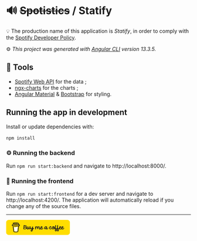 # :loud_sound: ~~Spotistics~~ / Statify

:bulb: The production name of this application is _Statify_, in order to comply with the [Spotify Developer Policy](https://developer.spotify.com/policy/).

:gear: _This project was generated with [Angular CLI](https://github.com/angular/angular-cli) version 13.3.5._

## :hammer: Tools

- [Spotify Web API](https://developer.spotify.com/documentation/web-api/reference/#/) for the data ;
- [ngx-charts](https://swimlane.gitbook.io/ngx-charts/) for the charts ;
- [Angular Material](https://material.angular.io/) & [Bootstrap](https://getbootstrap.com/) for styling.

## Running the app in development

Install or update dependencies with:

```bash
npm install
```

### :gear: Running the backend

Run `npm run start:backend` and navigate to http://localhost:8000/.

### :dart: Running the frontend

Run `npm run start:frontend` for a dev server and navigate to http://localhost:4200/. The application will automatically reload if you change any of the source files.

---

<a href="https://www.buymeacoffee.com/chomelc" target="_blank"><img src="./src/client/assets/img/bmc-button.png" alt="Buy Me A Coffee" style="height: 41px !important;width: 174px !important;" ></a>
